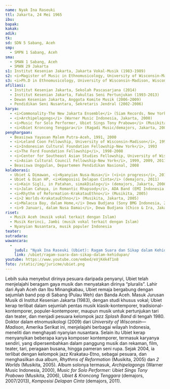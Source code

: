 ```yaml
---
name: Nyak Ina Raseuki
ttl: Jakarta, 24 Mei 1965
ibu:
bapak:
kakak:
adik:
tk:
sd: SDN 5 Sabang, Aceh
smp:
  - SMPN 1 Sabang, Aceh
sma:
  - SMAN 1 Sabang, Aceh
  - SMAN 29 Jakarta
s1: Institut Kesenian Jakarta, Jakarta Vokal-Musik (1983-1989)
s2: <i>Magister of Music in Ethnomusicology, University of Wisconsin-Madison, Wisconsin, U.S.A</i> (1993)
s3: <i>Ph.D in Ethnomusicology, University of Wisconsin-Madison, Wisconsin, U.S.A. </i> (2009)
afiliasi:
  - Institut Kesenian Jakarta, Sekolah Pascasarjana (2014)
  - Institut Kesenian Jakarta, Fakultas Seni Pertunjukan (1993-2013)
  - Dewan Kesenian Jakarta, Anggota Komite Musik (2006-2009)
  - Pendidikan Seni Nusantara, Sekretaris Jendral (2002-2006)
karya:
  - <i>Commonality-The New Jakarta Ensemble</i> (Siam Records, New York, 1999)
  - <i>Archipelagongs</i> (Warner Music Indonesia, Jakarta, 2000)
  - <i>Music for Solo Performer, Ubiet Sings Tony Prabowo</i> (Musikita, Jakarta, 2006)
  - <i>Ubiet Kroncong Tenggara</i> (Ragadi Music/demajors, Jakarta, 2007/2013)
penghargaan:
  - Beasiswa Yayasan Malem Putra-Aceh, 1991, 2000
  - <i>Leland Coon Fellowship, University of Wisconsin-Madison</i>, 1992-1993
  - <i>Indonesian Cultural Foundation Fellowship-New York</i>, 1993
  - <i>The Ford Foundation Fellowship</i>, 1998-2008
  - <i>Center for Southeast Asian Studies Fellowship, University of Wisconsin-Madison<i>, 1998-1999, 2009
  - <i>Asian Cultural Council Fellowship-New York</i>, 1999, 2009, 2011
  - Beasiswa Unggulan, Departemen Pendidikan Nasional, 2008
kolaborasi:
  - Ubiet & Dimawan, <i>Nyanyian Nusa-Nusa</i> (<i>in progress</i>, 2016-17)
  - Ubiet & Dian HP, <i>Komposisi Delapan Cinta</i> (demajors, 2011)
  - <i>Kain Sigli, in Patahan, simakDialog</i> (demajors, Jakarta, 2006)
  - <i>Jalan Cahaya, in Romantic Rhapsody</i>, ADA Band (EMI Indonesia, 2006)
  - <i>Rhythm of Reformation-KrakatauEthno</i> (Musikita, 2005)
  - <i>2 Worlds-KrakatauEthno</i> (Musikita, Jakarta, 2005)
  - <i>Malacca Bay, dalam Home,</i> Dewa Budjana (Sony BMG Indonesia, 2005)
  - <i>9 Januari, dalam Nusa Damai</i>, Dewa Budjana (Chico & Ira, Jakarta, 1997)
riset:
  - Musik Aceh (musik vokal terkait dengan Islam)
  - Musik Kerinci, Jambi (musik vokal terkait dengan Islam)
  - Nyanyian Nusantara, musik populer Indonesia
teater:
sutradara:
wawancara:
  -
    judul: "Nyak Ina Raseuki (Ubiet): Ragam Suara dan Sikap dalam Kehidupan"
    link: /ubiet/ragam-suara-dan-sikap-dalam-kehidupan/
youtube: https://www.youtube.com/embed/eVjK4k4T1n8
foto: /static/img/juricme/ubiet.png
---
```


Lebih suka menyebut dirinya pesuara daripada penyanyi, Ubiet telah menjelajahi beragam gaya musik dan menyatakan dirinya “pluralis”. Lahir dari Ayah Aceh dan Ibu Minangkabau, Ubiet remaja bergabung dengan sejumlah band pop di Sabang (Pulau Weh) dan Banda Aceh.  Masuk Jurusan Musik di Institut Kesenian Jakarta (1983), dengan studi khusus vokal; Ubiet kerap terlibat dalam sejumlah pentas musik klasik-kontemporer, tradisional-kontemporer, populer-kontemporer, maupun musik untuk pertunjukan tari dan teater, dan menjadi pesuara kelompok jazz *Splash Band* di tengah 1980. Doktor dalam etnomusikologi (2009) dari *University of Wisconsin—Madison*, Amerika Serikat ini, menjelajahi berbagai wilayah Indonesia, meneliti dan menghayati nyanyian nusantara. Selain itu Ubiet kerap menyanyikan beberapa karya komposer kontemporer, termasuk karyanya sendiri, yang dipersembahkan dalam panggung musik dan rekaman, film, teater, tari, peragaan busana, hingga pameran seni rupa. Sejak 2004, ia terlibat dengan kelompok jazz Krakatau-Etno, sebagai pesuara, dan menghasilkan dua album, *Rhythms of Reformation* (Musikita, 2005) dan *2 Worlds* (Musikita, 2005). Album solonya termasuk, *Archipelagongs* (Warner Music Indonesia, 2000), *Music for Solo Performer: Ubiet Sings Tony Prabowo* (Musikita, 2006), *Ubiet & Kroncong Tenggara* (demajors, 2007/2013), *Komposisi Delapan Cinta* (demajors, 2011).
